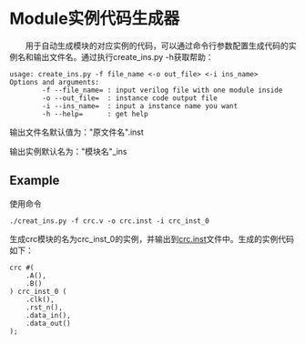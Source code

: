 # Module实例代码生成器
&emsp;&emsp;用于自动生成模块的对应实例的代码，可以通过命令行参数配置生成代码的实例名和输出文件名。通过执行create_ins.py -h获取帮助：
```
usage: create_ins.py -f file_name <-o out_file> <-i ins_name>
Options and arguments:
        -f --file_name= : input verilog file with one module inside
        -o --out_file=  : instance code output file
        -i --ins_name=  : input a instance name you want
        -h --help=      : get help
```
输出文件名默认值为："原文件名".inst

输出实例默认名为："模块名"_ins

## Example
使用命令
```
./creat_ins.py -f crc.v -o crc.inst -i crc_inst_0
```
生成crc模块的名为crc_inst_0的实例，并输出到[crc.inst](./crc.inst)文件中。生成的实例代码如下：
```
crc #(
	.A(),
	.B()
) crc_inst_0 (
	.clk(),
	.rst_n(),
	.data_in(),
	.data_out()
);
```